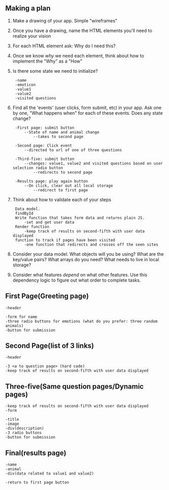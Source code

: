 ## Making a plan

1.  Make a drawing of your app. Simple "wireframes"
2.  Once you have a drawing, name the HTML elements you'll need to realize your vision
3.  For each HTML element ask: Why do I need this?
4.  Once we know _why_ we need each element, think about how to implement the "Why" as a "How"
5.  Is there some state we need to initialize?

         -name
         -emoticon
         -value1
         -value2
         -visited questions

6.  Find all the 'events' (user clicks, form submit, etc) in your app. Ask one by one, "What happens when" for each of these events. Does any state change?

         -First page: submit button
             --State of name and animal change
                 --takes to second page

         -Second page: Click event
             --directed to url of one of three questions

         -Third-five: submit button
             --changes: value1, value2 and visited questions based on user selection radio button
                 --redirects to second page

         -Results page: play again button
             --On click, clear out all local storage
                 --redirect to first page

7.  Think about how to validate each of your steps

         Data model.
         findById
         Write function that takes form data and returns plain JS.
             -set and get user data
         Render function
             -keep track of results on second-fifth with user data displayed
         function to track if pages have been visited
             -one function that redirects and crosses off the seen sites

8.  Consider your data model. What objects will you be using? What are the key/value pairs? What arrays do you need? What needs to live in local storage?
9.  Consider what features _depend_ on what other features. Use this dependency logic to figure out what order to complete tasks.

## First Page(Greeting page)

    -header

    -form for name
    -three radio buttons for emotions (what do you prefer: three random animals)
    -button for submission

## Second Page(list of 3 links)

    -header

    -3 <a to question page> (hard code)
    -keep track of results on second-fifth with user data displayed

## Three-five(Same question pages/Dynamic pages)

    -keep track of results on second-fifth with user data displayed
    -form

    -title
    -image
    -div(description)
    -3 radio buttons
    -button for submission

## Final(results page)

    -name
    -animal
    -div(data related to value1 and value2)

    -return to first page button
